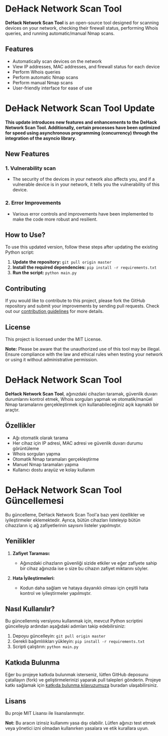 # DeHack Network Scan Tool

**DeHack Network Scan Tool** is an open-source tool designed for scanning devices on your network, checking their firewall status, performing Whois queries, and running automatic/manual Nmap scans.

## Features

- Automatically scan devices on the network
- View IP addresses, MAC addresses, and firewall status for each device
- Perform Whois queries
- Perform automatic Nmap scans
- Perform manual Nmap scans
- User-friendly interface for ease of use

# DeHack Network Scan Tool Update

**This update introduces new features and enhancements to the DeHack Network Scan Tool. Additionally, certain processes have been optimized for speed using asynchronous programming (concurrency) through the integration of the asyncio library.**

## New Features

### 1. Vulnerability scan
   - The security of the devices in your network also affects you, and if a vulnerable device is in your network, it tells you the vulnerability of this device.

### 2. Error Improvements
   - Various error controls and improvements have been implemented to make the code more robust and resilient.

## How to Use?

To use this updated version, follow these steps after updating the existing Python script:

1. **Update the repository:** `git pull origin master`
2. **Install the required dependencies:** `pip install -r requirements.txt`
3. **Run the script:** `python main.py`

## Contributing

If you would like to contribute to this project, please fork the GitHub repository and submit your improvements by sending pull requests. Check out our [contribution guidelines](link-to-contribution-guidelines) for more details.

## License

This project is licensed under the MIT License.

**Note:** Please be aware that the unauthorized use of this tool may be illegal. Ensure compliance with the law and ethical rules when testing your network or using it without administrative permission.

# DeHack Network Scan Tool

**DeHack Network Scan Tool**, ağınızdaki cihazları taramak, güvenlik duvarı durumlarını kontrol etmek, Whois sorguları yapmak ve otomatik/manüel Nmap taramalarını gerçekleştirmek için kullanabileceğiniz açık kaynaklı bir araçtır.

## Özellikler

- Ağı otomatik olarak tarama
- Her cihaz için IP adresi, MAC adresi ve güvenlik duvarı durumu görüntüleme
- Whois sorguları yapma
- Otomatik Nmap taramaları gerçekleştirme
- Manuel Nmap taramaları yapma
- Kullanıcı dostu arayüz ve kolay kullanım

# DeHack Network Scan Tool Güncellemesi

Bu güncelleme, DeHack Network Scan Tool'a bazı yeni özellikler ve iyileştirmeler eklemektedir. Ayrıca, bütün cihazları listeleyip bütün cihazzların iç ağ zafiyetlerinin sayısını listeler yapılmıştır.

## Yenilikler

1. **Zafiyet Taraması:**
   - Ağınızdaki cihazların güvenliği sizide etkiler ve eğer zafiyete sahip bir cihaz ağınızda ise o size bu cihazın zafiyet miktarını söyler.

2. **Hata İyileştirmeleri:**
   - Kodun daha sağlam ve hataya dayanıklı olması için çeşitli hata kontrol ve iyileştirmeler yapılmıştır.

## Nasıl Kullanılır?

Bu güncellenmiş versiyonu kullanmak için, mevcut Python scriptini güncelleyip ardından aşağıdaki adımları takip edebilirsiniz:

1. Depoyu güncelleyin: `git pull origin master`
2. Gerekli bağımlılıkları yükleyin: `pip install -r requirements.txt`
3. Scripti çalıştırın: `python main.py`

## Katkıda Bulunma

Eğer bu projeye katkıda bulunmak isterseniz, lütfen GitHub deposunu çatallayın (fork) ve geliştirmelerinizi yaparak pull talepleri gönderin. Projeye katkı sağlamak için [katkıda bulunma kılavuzumuza](katkida-bulunma-linki) buradan ulaşabilirsiniz.

## Lisans

Bu proje MIT Lisansı ile lisanslanmıştır.

**Not:** Bu aracın izinsiz kullanımı yasa dışı olabilir. Lütfen ağınızı test etmek veya yönetici izni olmadan kullanırken yasalara ve etik kurallara uyun.

